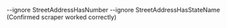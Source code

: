 --ignore StreetAddressHasNumber --ignore StreetAddressHasStateName (Confirmed scraper worked correctly)
